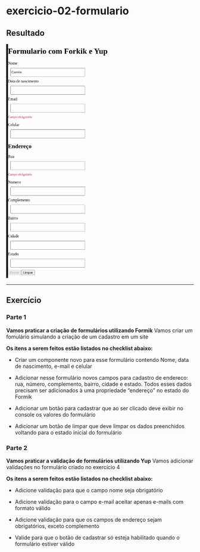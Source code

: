 # exercicio-02-formulario

## Resultado

![Formulario](documentacao/formulario.gif)

<hr/>

## Exercício

### Parte 1

**Vamos praticar a criação de formulários utilizando Formik**
Vamos criar um fomulário simulando a criação de um cadastro em um site

**Os itens a serem feitos estão listados no checklist abaixo:**

- Criar um componente novo para esse formulário contendo Nome, data de nascimento, e-mail e celular

- Adicionar nesse formulário novos campos para cadastro de endereco: rua, número, complemento, bairro, cidade e estado. Todos esses dados precisam ser adicionados à uma propriedade “endereço” no estado do Formik

- Adicionar um botão para cadastrar que ao ser clicado deve exibir no console os valores do formulário

- Adicionar um botão de limpar que deve limpar os dados preenchidos voltando para o estado inicial do formulário

### Parte 2

**Vamos praticar a validação de formulários utilizando Yup**
Vamos adicionar validações no formulário criado no exercício 4

**Os itens a serem feitos estão listados no checklist abaixo:**

- Adicione validação para que o campo nome seja obrigatório

- Adicione validação para o campo e-mail aceitar apenas e-mails com formato válido

- Adicione validação para que os campos de endereço sejam obrigatórios, exceto complemento

- Valide para que o botão de cadastrar só esteja habilitado quando o formulário estiver válido
